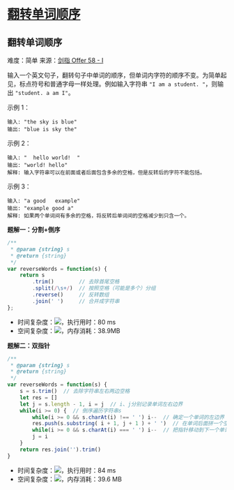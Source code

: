 # [翻转单词顺序](https://github.com/Bulandent/js-leetcode-2021/issues/1)

## 翻转单词顺序

难度：简单
来源：[剑指 Offer 58 - I](https://leetcode-cn.com/problems/fan-zhuan-dan-ci-shun-xu-lcof)

输入一个英文句子，翻转句子中单词的顺序，但单词内字符的顺序不变。为简单起见，标点符号和普通字母一样处理。例如输入字符串 `"I am a student. "`，则输出 `"student. a am I"`。

示例 1：

```
输入: "the sky is blue"
输出: "blue is sky the"
```

示例 2：

```
输入: "  hello world!  "
输出: "world! hello"
解释: 输入字符串可以在前面或者后面包含多余的空格，但是反转后的字符不能包括。
```

示例 3：

```
输入: "a good   example"
输出: "example good a"
解释: 如果两个单词间有多余的空格，将反转后单词间的空格减少到只含一个。
```

**题解一：分割+倒序**

``` js
/**
 * @param {string} s
 * @return {string}
 */
var reverseWords = function(s) {
    return s
        .trim()        // 去除首尾空格
        .split(/\s+/)  // 按照空格（可能是多个）分组
        .reverse()     // 反转数组
        .join(' ')     // 合并成字符串
};
```

- 时间复杂度：<img src="https://latex.codecogs.com/png.latex?O(n)">，执行用时：80 ms
- 空间复杂度：<img src="https://latex.codecogs.com/png.latex?O(n)">，内存消耗：38.9MB

**题解二：双指针**

``` js
/**
 * @param {string} s
 * @return {string}
 */
var reverseWords = function(s) {
    s = s.trim()  // 去除字符串左右两边空格
    let res = []
    let j = s.length - 1, i = j  // i、j分别记录单词左右边界
    while(i >= 0) {  // 倒序遍历字符串s
        while(i >= 0 && s.charAt(i) !== ' ') i--  // 确定一个单词的左边界
        res.push(s.substring( i + 1, j + 1 ) + ' ')  // 在单词后面拼一个空格，并加入到返回结果的数组中
        while(i >= 0 && s.charAt(i) === ' ') i--  // 把指针移动到下一个单词的右边界
        j = i
    }
    return res.join('').trim()
}
```

- 时间复杂度：<img src="https://latex.codecogs.com/png.latex?O(n)">，执行用时：84 ms
- 空间复杂度：<img src="https://latex.codecogs.com/png.latex?O(n)">，内存消耗：39.6 MB